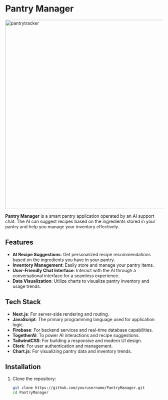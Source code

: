 # Pantry Manager

<img width="606" alt="pantrytracker" src="https://github.com/user-attachments/assets/c284f793-be12-4764-969a-b9442636fa07">


**Pantry Manager** is a smart pantry application operated by an AI support chat. The AI can suggest recipes based on the ingredients stored in your pantry and help you manage your inventory effectively.


## Features
- **AI Recipe Suggestions**: Get personalized recipe recommendations based on the ingredients you have in your pantry.
- **Inventory Management**: Easily store and manage your pantry items.
- **User-Friendly Chat Interface**: Interact with the AI through a conversational interface for a seamless experience.
- **Data Visualization**: Utilize charts to visualize pantry inventory and usage trends.

## Tech Stack
- **Next.js**: For server-side rendering and routing.
- **JavaScript**: The primary programming language used for application logic.
- **Firebase**: For backend services and real-time database capabilities.
- **TogetherAI**: To power AI interactions and recipe suggestions.
- **TailwindCSS**: For building a responsive and modern UI design.
- **Clerk**: For user authentication and management.
- **Chart.js**: For visualizing pantry data and inventory trends.

## Installation

1. Clone the repository:
   ```bash
   git clone https://github.com/yourusername/PantryManager.git
   cd PantryManager

